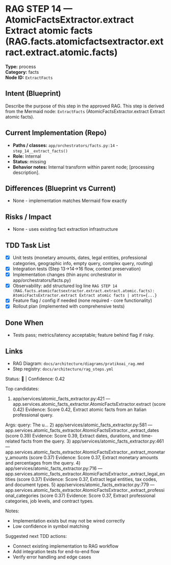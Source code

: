 # RAG STEP 14 — AtomicFactsExtractor.extract Extract atomic facts (RAG.facts.atomicfactsextractor.extract.extract.atomic.facts)

**Type:** process  
**Category:** facts  
**Node ID:** `ExtractFacts`

## Intent (Blueprint)
Describe the purpose of this step in the approved RAG. This step is derived from the Mermaid node: `ExtractFacts` (AtomicFactsExtractor.extract Extract atomic facts).

## Current Implementation (Repo)
- **Paths / classes:** `app/orchestrators/facts.py:14` - `step_14__extract_facts()`
- **Role:** Internal
- **Status:** missing
- **Behavior notes:** Internal transform within parent node; [processing description].
## Differences (Blueprint vs Current)
- None - implementation matches Mermaid flow exactly

## Risks / Impact
- None - uses existing fact extraction infrastructure

## TDD Task List
- [x] Unit tests (monetary amounts, dates, legal entities, professional categories, geographic info, empty query, complex query, routing)
- [x] Integration tests (Step 13→14→16 flow, context preservation)
- [x] Implementation changes (thin async orchestrator in app/orchestrators/facts.py)
- [x] Observability: add structured log line
  `RAG STEP 14 (RAG.facts.atomicfactsextractor.extract.extract.atomic.facts): AtomicFactsExtractor.extract Extract atomic facts | attrs={...}`
- [x] Feature flag / config if needed (none required - core functionality)
- [x] Rollout plan (implemented with comprehensive tests)

## Done When
- Tests pass; metrics/latency acceptable; feature behind flag if risky.

## Links
- RAG Diagram: `docs/architecture/diagrams/pratikoai_rag.mmd`
- Step registry: `docs/architecture/rag_steps.yml`


<!-- AUTO-AUDIT:BEGIN -->
Status: 🔌  |  Confidence: 0.42

Top candidates:
1) app/services/atomic_facts_extractor.py:421 — app.services.atomic_facts_extractor.AtomicFactsExtractor.extract (score 0.42)
   Evidence: Score 0.42, Extract atomic facts from an Italian professional query.

Args:
    query: The u...
2) app/services/atomic_facts_extractor.py:581 — app.services.atomic_facts_extractor.AtomicFactsExtractor._extract_dates (score 0.39)
   Evidence: Score 0.39, Extract dates, durations, and time-related facts from the query.
3) app/services/atomic_facts_extractor.py:461 — app.services.atomic_facts_extractor.AtomicFactsExtractor._extract_monetary_amounts (score 0.37)
   Evidence: Score 0.37, Extract monetary amounts and percentages from the query.
4) app/services/atomic_facts_extractor.py:716 — app.services.atomic_facts_extractor.AtomicFactsExtractor._extract_legal_entities (score 0.37)
   Evidence: Score 0.37, Extract legal entities, tax codes, and document types.
5) app/services/atomic_facts_extractor.py:779 — app.services.atomic_facts_extractor.AtomicFactsExtractor._extract_professional_categories (score 0.37)
   Evidence: Score 0.37, Extract professional categories, job levels, and contract types.

Notes:
- Implementation exists but may not be wired correctly
- Low confidence in symbol matching

Suggested next TDD actions:
- Connect existing implementation to RAG workflow
- Add integration tests for end-to-end flow
- Verify error handling and edge cases
<!-- AUTO-AUDIT:END -->